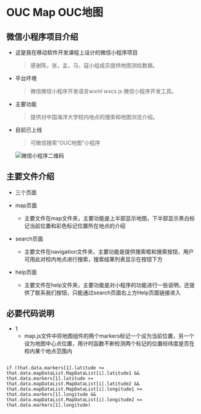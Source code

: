 # OUC Map    OUC地图
## 微信小程序项目介绍

* 这是我在移动软件开发课程上设计的微信小程序项目

  > 感谢陈，张，孟，马，寇小组成员提供地图测绘数据。
  
* 平台环境

  > 微信微信小程序开发语言wxml wxcs js    微信小程序开发工具。

* 主要功能

  > 提供对中国海洋大学校内地点的搜索和地图浏览介绍。
  
* 目前已上线
  
  >可微信搜索“OUC地图”小程序
  
  ![微信小程序二维码](http://m.qpic.cn/psb?/V10as9kA4VqXhE/*MI1UEmSDVsx2jnwlAHriqy3Jqk5UIQ3CrcA4JLO8Mk!/b/dCEBAAAAAAAA&bo=WAGIAQAAAAARB.A!&rf=viewer_4)
  
## 主要文件介绍

* 三个页面

* map页面
    * 主要文件在map文件夹，主要功能是上半部显示地图，下半部显示黑白标记当前位置和彩色标记位置所在地点的介绍
    
* search页面
    * 主要文件在navigation文件夹，主要功能是提供搜索框和搜索按钮，用户可用此对校内地点进行搜索，搜索结果列表显示在按钮下方
    
* help页面
    * 主要文件在help文件夹，主要功能是对小程序的功能进行一些说明，还提供了联系我们按钮，只能通过search页面右上方Help页面链接进入
    
## 必要代码说明

* 1
  * map.js文件中将地图组件的两个markers标记一个设为当前位置，另一个设为地图中心点位置，用计时函数不断检测两个标记的位置经纬度是否在校内某个地点范围内

```

if (that.data.markers[1].latitude <= that.data.mapDataList.MapDataList[i].latitude1 && that.data.markers[1].latitude >= that.data.mapDataList.MapDataList[i].latitude2 && that.data.mapDataList.MapDataList[i].longitude1 >= that.data.markers[1].longitude && that.data.mapDataList.MapDataList[i].longitude2 <= that.data.markers[1].longitude)

```
